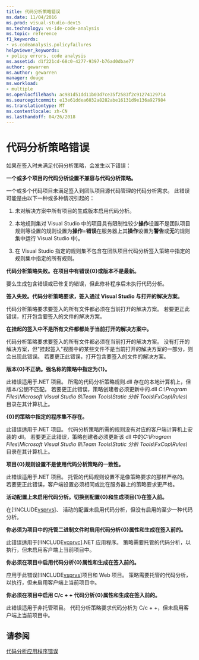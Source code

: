 ```yaml
---
title: 代码分析策略错误
ms.date: 11/04/2016
ms.prod: visual-studio-dev15
ms.technology: vs-ide-code-analysis
ms.topic: reference
f1_keywords:
- vs.codeanalysis.policyfailures
helpviewer_keywords:
- policy errors, code analysis
ms.assetid: d1f221cd-68c0-4277-9397-b76ad0dbae77
author: gewarren
ms.author: gewarren
manager: douge
ms.workload:
- multiple
ms.openlocfilehash: ac981d51dd11b03d7ce35f2583f2c91274129714
ms.sourcegitcommit: e13e61ddea6032a8282abe16131d9e136a927984
ms.translationtype: MT
ms.contentlocale: zh-CN
ms.lasthandoff: 04/26/2018
---
```

# <a name="code-analysis-policy-errors"></a>代码分析策略错误
如果在签入时未满足代码分析策略，会发生以下错误：

 **一个或多个项目的代码分析设置不兼容与代码分析策略。**

 一个或多个代码项目未满足签入到团队项目源代码管理的代码分析需求。 此错误可能是由以下一种或多种情况引起的：

1.  未对解决方案中所有项目的生成版本启用代码分析。

2.  本地规则集对 Visual Studio 中的项目具有限制性较少**操作**设置不是团队项目规则等设置的规则设置为**操作**=**错误**在服务器上其**操作**设置为**警告**或**无**的规则集中运行 Visual Studio 中)。

3.  在 Visual Studio 指定的规则集不包含在团队项目代码分析签入策略中指定的规则集中指定的所有规则。

 **代码分析策略失败。在项目中有错误{0}或版本不是最新。**

 要么生成包含错误或已修复的错误，但此修补程序后未执行代码分析。

 **签入失败。代码分析策略要求，签入通过 Visual Studio 与打开的解决方案。**

 代码分析策略要求要签入的所有文件都必须在当前打开的解决方案。 若要更正此错误，打开包含要签入的文件的解决方案。

 **在挂起的签入中不是所有文件都都处于当前打开的解决方案中。**

 代码分析策略要求要签入的所有文件都必须在当前打开的解决方案。 没有打开的解决方案，但"挂起签入"视图中的某些文件不是当前打开的解决方案的一部分，则会出现此错误。 若要更正此错误，打开包含要签入的文件的解决方案。

 **版本{0}不正确。强名称的策略中指定为{1}。**

 此错误适用于.NET 项目。 所需的代码分析策略规则.dll 存在的本地计算机上，但版本/公钥不匹配。 若要更正此错误，策略创建者必须更新中的.dll *C:\Program Files\Microsoft Visual Studio 8\Team Tools\Static 分析 Tools\FxCop\Rules\\* 目录在其计算机上。

 **{0}的策略中指定的程序集不存在。**

 此错误适用于.NET 项目。 代码分析策略所需的规则没有对应的客户端计算机上安装的 dll。 若要更正此错误，策略创建者必须更新该 dll 中的*C:\Program Files\Microsoft Visual Studio 8\Team Tools\Static 分析 Tools\FxCop\Rules\\* 目录在其计算机上。

 **项目{0}规则设置不是使用代码分析策略的一致性。**

 此错误适用于.NET 项目。 托管的代码规则设置不是像策略要求的那样严格的。 若要更正此错误，客户端设置必须相同或比在服务器上的策略要求更严格。

 **活动配置上未启用代码分析。切换到配置{0}和生成项目{1}在签入前。**

 在[!INCLUDE[vsprvs](../code-quality/includes/vsprvs_md.md)]、 活动的配置未启用代码分析，但没有启用的至少一种代码分析。

 **你必须为项目中的托管二进制文件时启用代码分析{0}属性和生成在签入前的。**

 此错误适用于[!INCLUDE[vcprvc](../code-quality/includes/vcprvc_md.md)].NET 应用程序。 策略需要托管的代码分析，以执行，但未启用客户端上当前项目中。

 **你必须在项目中启用代码分析{0}属性和生成在签入前的。**

 应用于此错误[!INCLUDE[vsprvs](../code-quality/includes/vsprvs_md.md)]项目和 Web 项目。 策略需要托管的代码分析，以执行，但未启用客户端上当前项目中。

 **你必须在项目中启用 C/c + + 代码分析{0}属性和生成在签入前的。**

 此错误适用于非托管项目。 代码分析策略要求代码分析为 C/c + +，但未启用客户端上当前项目中。

## <a name="see-also"></a>请参阅
 [代码分析应用程序错误](../code-quality/code-analysis-application-errors.md)